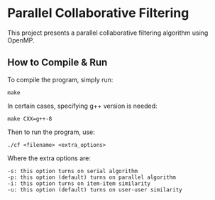 # Parallel Collaborative Filtering
This project presents a parallel collaborative filtering algorithm using OpenMP.

## How to Compile & Run
To compile the program, simply run:
```
make
```
In certain cases, specifying g++ version is needed:
```
make CXX=g++-8
```
Then to run the program, use:
```
./cf <filename> <extra_options>
```
Where the extra options are:
```
-s: this option turns on serial algorithm
-p: this option (default) turns on parallel algorithm
-i: this option turns on item-item similarity
-u: this option (default) turns on user-user similarity
```